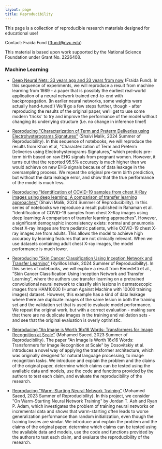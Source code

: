 ```yaml
---
layout: page
title: Reproducibility
---
```


This page is a collection of reproducible research materials designed for educational use!

Contact: Fraida Fund (ffund@nyu.edu)

This material is based upon work supported by the National Science Foundation under Grant No. 2226408.

### Machine Learning

* [Deep Neural Nets: 33 years ago and 33 years from now](https://github.com/teaching-on-testbeds/deep-nets-reproducing/) (Fraida Fund). In this sequence of experiments, we will reproduce a result from machine learning from 1989 - a paper that is possibly the earliest real-world application of a neural network trained end-to-end with backpropagation. (In earlier neural networks, some weights were actually hand-tuned!) We'll go a few steps further, though - after reproducing the results of the original paper, we'll get to use some modern 'tricks' to try and improve the performance of the model without changing its underlying structure (i.e. no change in inference time!)

* [Reproducing "Characterization of Term and Preterm Deliveries using Electrohysterograms Signatures"](https://github.com/shaivimalik/medicine_preprocessing-on-entire-dataset) (Shaivi Malik, 2024 Summer of Reproducibility). In this sequence of notebooks, we will reproduce the results from Khan et al, "Characterization of Term and Preterm Deliveries using Electrohysterograms Signatures," which predicts pre-term birth based on raw EHG signals from pregnant women. However, it turns out that the reported 95.5% accuracy is much higher than we would achieve on new EHG signals because of data leakage in the oversampling process. We repeat the original pre-term birth prediction, but without the data leakage error, and show that the true performance of the model is much less.

* [Reproducing "Identification of COVID-19 samples from chest X-Ray images using deep learning: A comparison of transfer learning approaches"](https://github.com/shaivimalik/covid_illegitimate_features) (Shaivi Malik, 2024 Summer of Reproducibility). In this series of notebooks we reproduce a result published in Rahaman et al. "Identification of COVID-19 samples from chest X-Ray images using deep learning: A comparison of transfer learning approaches". However, a significant demographic inconsistency exists: normal and pneumonia chest X-ray images are from pediatric patients, while COVID-19 chest X-ray images are from adults. This allows the model to achieve high accuracy by learning features that are not clinically relevant. When we use datasets containing adult chest X-ray images, the model performance is much lower.

* [Reproducing "Skin Cancer Classification Using Inception Network and Transfer Learning"](https://github.com/kyrillosishak/re-SkinCancer) (Kyrillos Ishak, 2024 Summer of Reproducibility). In this series of notebooks, we will explore a result from Benedetti et al., "Skin Cancer Classification Using Inception Network and Transfer Learning", where the authors use transfer learning on a pretrained convolutional neural network to classify skin lesions in dermatoscopic images from HAM10000 (Human Against Machine with 10000 training images) dataset.  However, this example has a kind of data leakage where there are duplicate images of the same lesion in both the training set and the validation set that is used to evaluate model performance.  We repeat the original work, but with a correct evaluation - making sure that there are no duplicate images in the training and validation sets - and see that the original evaluation is overly optimistic.


* [Reproducing "An Image is Worth 16x16 Words: Transformers for Image Recognition at Scale"](https://github.com/teaching-on-testbeds/re_vit) (Mohamed Saeed, 2023 Summer of Reproducibility). The paper "An Image is Worth 16x16 Words: Transformers for Image Recognition at Scale" by Dosovitskiy et al. introduces a novel way of applying the transformer architecture, which was originally designed for natural language processing, to image recognition tasks. We introduce and explain the problem and the claims of the original paper, determine which claims can be tested using the available data and models, use the code and functions provided by the authors to test each claim, and evaluate the reproducibility of the research.

* [Reproducing "Warm-Starting Neural Network Training"](https://github.com/teaching-on-testbeds/re_warm_start_nn) (Mohamed Saeed, 2023 Summer of Reproducibility).  In this project, we consider  "On Warm-Starting Neural Network Training" by Jordan T. Ash and Ryan P. Adam, which investigates the problem of training neural networks on incremental data and shows that warm-starting often leads to worse generalization performance than random initialization, even though the training losses are similar. We introduce and explain the problem and the claims of the original paper, determine which claims can be tested using the available data and models, use the code and functions provided by the authors to test each claim, and evaluate the reproducibility of the research.








